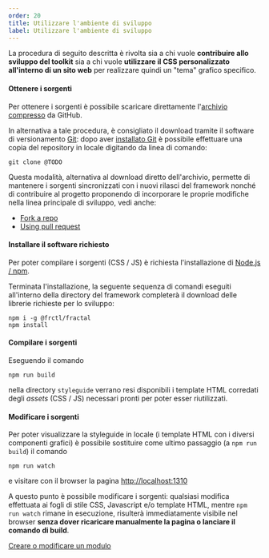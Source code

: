 ```yaml
---
order: 20
title: Utilizzare l'ambiente di sviluppo
label: Utilizzare l'ambiente di sviluppo
---
```


La procedura di seguito descritta è rivolta sia a chi vuole **contribuire allo sviluppo del toolkit**
sia a chi vuole **utilizzare il CSS personalizzato all'interno di un sito web**
per realizzare quindi un "tema" grafico specifico.

#### Ottenere i sorgenti

Per ottenere i sorgenti è possibile scaricare direttamente l'[archivio compresso](@TODO)
da GitHub.

In alternativa a tale procedura, è consigliato il download tramite
il software di versionamento [Git](https://git-scm.com/): dopo aver
[installato Git](https://git-scm.com/book/it/v1/Per-Iniziare-Installare-Git)
è possibile effettuare una copia del repository in locale digitando da linea di comando:

```
git clone @TODO
```

Questa modalità, alternativa al download diretto dell'archivio, permette di mantenere i sorgenti sincronizzati
con i nuovi rilasci del framework nonché di contribuire al progetto
proponendo di incorporare le proprie modifiche nella linea principale di sviluppo,
vedi anche:

* [Fork a repo](https://help.github.com/articles/fork-a-repo/)
* [Using pull request](https://help.github.com/articles/using-pull-requests/)

#### Installare il software richiesto

Per poter compilare i sorgenti (CSS / JS) è richiesta l'installazione di [Node.js / npm](https://nodejs.org).

Terminata l'installazione, la seguente sequenza di comandi eseguiti all'interno della directory del framework
completerà il download delle librerie richieste per lo sviluppo:

```
npm i -g @frctl/fractal
npm install
```

#### Compilare i sorgenti

Eseguendo il comando

```
npm run build
```

nella directory `styleguide` verrano resi disponibili i template HTML
corredati degli *assets* (CSS / JS) necessari pronti per poter esser riutilizzati.

#### Modificare i sorgenti

Per poter visualizzare la styleguide in locale (i template HTML con i diversi componenti grafici)
è possibile sostituire come ultimo passaggio (a `npm run build`) il comando

```
npm run watch
```

e visitare con il browser la pagina [http://localhost:1310](http://localhost:1310)

A questo punto è possibile modificare i sorgenti: qualsiasi modifica effettuata ai fogli di stile CSS,
Javascript e/o template HTML, mentre `npm run watch` rimane in esecuzione, risulterà immediatamente visibile
nel browser **senza dover ricaricare manualmente la pagina o lanciare il comando di build**.

[Creare o modificare un modulo](/docs/moduli)
